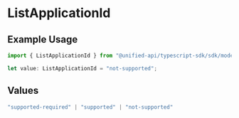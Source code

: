 # ListApplicationId

## Example Usage

```typescript
import { ListApplicationId } from "@unified-api/typescript-sdk/sdk/models/shared";

let value: ListApplicationId = "not-supported";
```

## Values

```typescript
"supported-required" | "supported" | "not-supported"
```